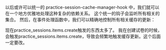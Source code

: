 以后或许可以统一的 practice-session-cache-manager-hook 中，我们就可以在一个地方优雅地处理这种复杂的依赖关系。
这个统一的钩子会监听所有相关的集合。
然后，在事件处理函数中，我们可以精确地控制所有相关缓存的更新：


现在practice_sessions.items.create触发的东西太多了。
我在创建试卷的时候，会触发practice_sessions.items.create，导致会频繁地触发缓存更新。这个后面一定要改。